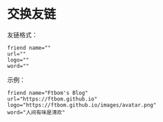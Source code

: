 # 交换友链


友链格式：

```
friend name=""
url=""
logo=""
word=""
```

示例：

```
friend name="Ftbom's Blog"
url="https://ftbom.github.io"
logo="https://ftbom.github.io/images/avatar.png"
word="人间有味是清欢"
```
